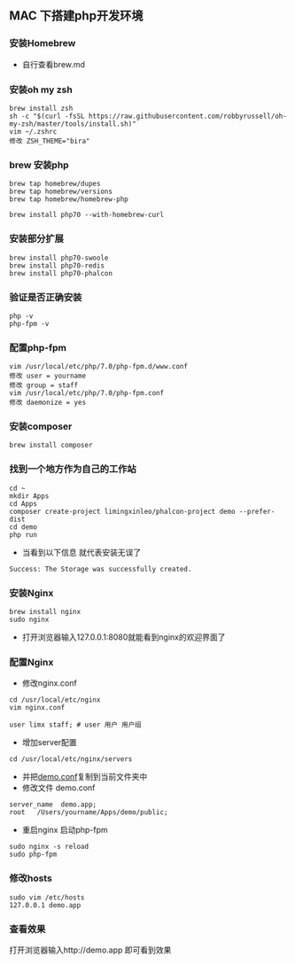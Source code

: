 ## MAC 下搭建php开发环境

### 安装Homebrew
* 自行查看brew.md

### 安装oh my zsh
~~~
brew install zsh
sh -c "$(curl -fsSL https://raw.githubusercontent.com/robbyrussell/oh-my-zsh/master/tools/install.sh)"
vim ~/.zshrc
修改 ZSH_THEME="bira"
~~~

### brew 安装php
~~~
brew tap homebrew/dupes  
brew tap homebrew/versions  
brew tap homebrew/homebrew-php  

brew install php70 --with-homebrew-curl
~~~

### 安装部分扩展
~~~
brew install php70-swoole
brew install php70-redis
brew install php70-phalcon
~~~

### 验证是否正确安装
~~~
php -v
php-fpm -v
~~~

### 配置php-fpm
~~~
vim /usr/local/etc/php/7.0/php-fpm.d/www.conf
修改 user = yourname
修改 group = staff
vim /usr/local/etc/php/7.0/php-fpm.conf
修改 daemonize = yes
~~~

### 安装composer
~~~
brew install composer
~~~

### 找到一个地方作为自己的工作站
~~~
cd ~
mkdir Apps
cd Apps
composer create-project limingxinleo/phalcon-project demo --prefer-dist
cd demo
php run 
~~~
* 当看到以下信息 就代表安装无误了
~~~
Success: The Storage was successfully created. 
~~~

### 安装Nginx
~~~
brew install nginx
sudo nginx
~~~
* 打开浏览器输入127.0.0.1:8080就能看到nginx的欢迎界面了

### 配置Nginx
* 修改nginx.conf
~~~
cd /usr/local/etc/nginx
vim nginx.conf

user limx staff; # user 用户 用户组
~~~

* 增加server配置
~~~
cd /usr/local/etc/nginx/servers
~~~
* 并把[demo.conf](http://7xrqhy.com1.z0.glb.clouddn.com/phalcon.conf)复制到当前文件夹中
* 修改文件 demo.conf
~~~
server_name  demo.app;
root   /Users/yourname/Apps/demo/public;
~~~
* 重启nginx 启动php-fpm
~~~
sudo nginx -s reload
sudo php-fpm
~~~

### 修改hosts
~~~
sudo vim /etc/hosts
127.0.0.1 demo.app
~~~

### 查看效果
打开浏览器输入http://demo.app 即可看到效果
